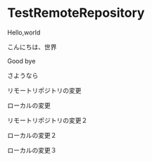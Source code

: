 # TestRemoteRepository

Hello,world

こんにちは、世界

Good bye

さようなら

リモートリポジトリの変更

ローカルの変更

リモートリポジトリの変更２

ローカルの変更２

ローカルの変更３
